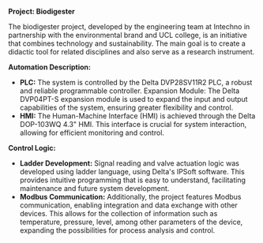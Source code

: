 
**Project: Biodigester**

The biodigester project, developed by the engineering team at Intechno in partnership with the environmental brand and UCL college, is an initiative that combines technology and sustainability. The main goal is to create a didactic tool for related disciplines and also serve as a research instrument.

**Automation Description:**

* **PLC:** The system is controlled by the Delta DVP28SV11R2 PLC, a robust and reliable programmable controller.
Expansion Module: The Delta DVP04PT-S expansion module is used to expand the input and output capabilities of the system, ensuring greater flexibility and control.
* **HMI:** The Human-Machine Interface (HMI) is achieved through the Delta DOP-103WQ 4.3" HMI. This interface is crucial for system interaction, allowing for efficient monitoring and control.

**Control Logic:**

* **Ladder Development:** Signal reading and valve actuation logic was developed using ladder language, using Delta's IPSoft software. This provides intuitive programming that is easy to understand, facilitating maintenance and future system development.
* **Modbus Communication:** Additionally, the project features Modbus communication, enabling integration and data exchange with other devices. This allows for the collection of information such as temperature, pressure, level, among other parameters of the device, expanding the possibilities for process analysis and control.
